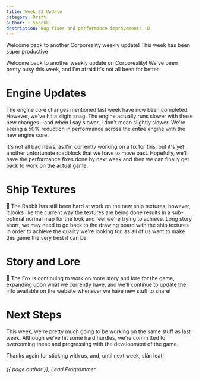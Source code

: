 ```yaml
---
title: Week 23 Update
category: Draft
author: ⚡ Shockk
description: Bug fixes and performance improvements :D
---
```


Welcome back to another Corporeality weekly update! This week has been super productive 

Welcome back to another weekly update on Corporeality! We've been pretty busy this week, and I'm afraid it's not all been for better.

# Engine Updates

The engine core changes mentioned last week have now been completed. However, we've hit a slight snag. The engine actually runs slower with these new changes—and when I say slower, I don't mean slightly slower. We're seeing a 50% reduction in performance across the entire engine with the new engine core.

It's not all bad news, as I'm currently working on a fix for this, but it's yet another unfortunate roadblock that we have to move past. Hopefully, we'll have the performance fixes done by next week and then we can finally get back to work on the actual game.

# Ship Textures

🐰 The Rabbit has still been hard at work on the new ship textures; however, it looks like the current way the textures are being done results in a sub-optimal normal map for the look and feel we're trying to achieve. Long story short, we may need to go back to the drawing board with the ship textures in order to achieve the quality we're looking for, as all of us want to make this game the very best it can be.

# Story and Lore

🦊 The Fox is continuing to work on more story and lore for the game, expanding upon what we currently have, and we'll continue to update the info available on the website whenever we have new stuff to share!

# Next Steps

This week, we're pretty much going to be working on the same stuff as last week. Although we've hit some hard hurdles, we're committed to overcoming these and progressing with the development of the game.

Thanks again for sticking with us, and, until next week, slán leat!

###### {{ page.author }}, Lead Programmer
